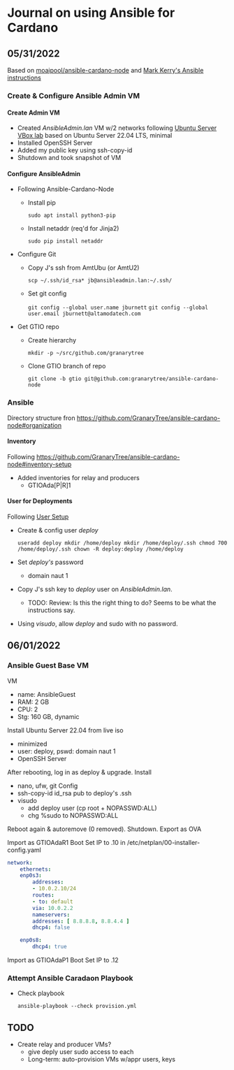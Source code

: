# Journal on using Ansible for Cardano

## 05/31/2022

Based on [moaipool/ansible-cardano-node](https://github.com/moaipool/ansible-cardano-node) and [Mark Kerry's Ansible instructions](https://markkerry.github.io/posts/2022/04/ansible-part-1/)

### Create & Configure Ansible Admin VM

#### Create Admin VM

- Created _AnsibleAdmin.lan_ VM w/2 networks following [Ubuntu Server VBox lab](https://markkerry.github.io/posts/2022/02/ubuntu-server-lab/) based on Ubuntu Server 22.04 LTS, minimal
- Installed OpenSSH Server
- Added my public key using ssh-copy-id
- Shutdown and took snapshot of VM

#### Configure AnsibleAdmin

- Following Ansible-Cardano-Node
    - Install pip

        `sudo apt install python3-pip`

    - Install netaddr (req'd for Jinja2)

        `sudo pip install netaddr`

- Configure Git
    - Copy J's ssh from AmtUbu (or AmtU2)

        `scp ~/.ssh/id_rsa* jb@ansibleadmin.lan:~/.ssh/`

    - Set git config

        `git config --global user.name jburnett`
        `git config --global user.email jburnett@altamodatech.com`

- Get GTIO repo
    - Create hierarchy

        `mkdir -p ~/src/github.com/granarytree`
    
    - Clone GTIO branch of repo

        `git clone -b gtio git@github.com:granarytree/ansible-cardano-node`

### Ansible

Directory structure fron https://github.com/GranaryTree/ansible-cardano-node#organization

#### Inventory

Following https://github.com/GranaryTree/ansible-cardano-node#inventory-setup

- Added inventories for relay and producers
    - GTIOAda[P|R]1

#### User for Deployments

Following [User Setup](https://github.com/GranaryTree/ansible-cardano-node#user-setup)

- Create & config user _deploy_

    `useradd deploy
    mkdir /home/deploy
    mkdir /home/deploy/.ssh
    chmod 700 /home/deploy/.ssh
    chown -R deploy:deploy /home/deploy`

- Set _deploy's_ password
    - domain naut 1

- Copy J's ssh key to _deploy_ user on _AnsibleAdmin.lan_.
    - TODO: Review: Is this the right thing to do?  Seems to be what the instructions say.

- Using _visudo_, allow _deploy_ and sudo with no password.

## 06/01/2022

### Ansible Guest Base VM

VM
- name: AnsibleGuest
- RAM: 2 GB
- CPU: 2
- Stg: 160 GB, dynamic

Install Ubuntu Server 22.04 from live iso
- minimized
- user: deploy, pswd: domain naut 1
- OpenSSH Server

After rebooting, log in as deploy & upgrade.
Install
- nano, ufw, git
Config
- ssh-copy-id id_rsa pub to deploy's .ssh
- visudo
    - add deploy user (cp root + NOPASSWD:ALL)
    - chg %sudo to NOPASSWD:ALL

Reboot again & autoremove (0 removed).
Shutdown.
Export as OVA

Import as GTIOAdaR1
Boot
Set IP to .10 in /etc/netplan/00-installer-config.yaml

```yaml
network:
    ethernets:
    enp0s3:
        addresses:
        - 10.0.2.10/24
        routes:
        - to: default
        via: 10.0.2.2
        nameservers:
        addresses: [ 8.8.8.8, 8.8.4.4 ]
        dhcp4: false

    enp0s8:
        dhcp4: true
```

Import as GTIOAdaP1
Boot
Set IP to .12

### Attempt Ansible Caradaon Playbook

- Check playbook

    `ansible-playbook --check provision.yml`


## TODO
- Create relay and producer VMs?
    - give deply user sudo access to each
    - Long-term: auto-provision VMs w/appr users, keys
